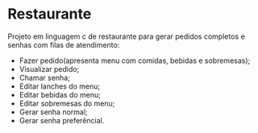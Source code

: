 # Restaurante
Projeto em linguagem c de restaurante para gerar pedidos completos e senhas com filas de atendimento:

- Fazer pedido(apresenta menu com comidas, bebidas e sobremesas);
- Visualizar pedido;
- Chamar senha;
- Editar lanches do menu;
- Editar bebidas do menu;
- Editar sobremesas do menu;
- Gerar senha normal;
- Gerar senha preferêncial.
